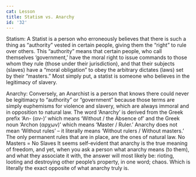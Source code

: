 ```yaml
---
cat: Lesson
title: Statism vs. Anarchy
id: '32'
---
```


Statism:
A Statist is a person who erroneously believes that there is such a thing as “authority” vested
in certain people, giving them the “right” to rule over others. This “authority” means that
certain people, who call themselves ‘government,’ have the moral right to issue commands to
those whom they rule (those under their jurisdiction), and that their subjects (slaves) have a
“moral obligation” to obey the arbitrary dictates (laws) set by their “masters.”
Most simply put, a statist is someone who believes in the legitimacy of slavery.

Anarchy:
Conversely, an Anarchist is a person that knows there could never be legitimacy to
“authority” or “government” because those terms are simply euphemisms for violence and
slavery, which are always immoral and in opposition to natural law.
The word ‘Anarchy’ is derived from the Greek prefix ‘An- (αν-)’ which means ‘Without / the
Absence of’ and the Greek noun ‘Archon (αρχων)’ which means ‘Master / Ruler.’
Anarchy does not mean ‘Without rules’ – it literally means ‘Without rulers / Without
masters.’ The only permanent rules that are in place, are the ones of natural law.
No Masters = No Slaves
It seems self-evident that anarchy is the true meaning of freedom, and yet, when you ask a
person what anarchy means (to them), and what they associate it with, the answer will most
likely be: rioting, looting and destroying other people’s property, in one word; chaos.
Which is literally the exact opposite of what anarchy truly is.